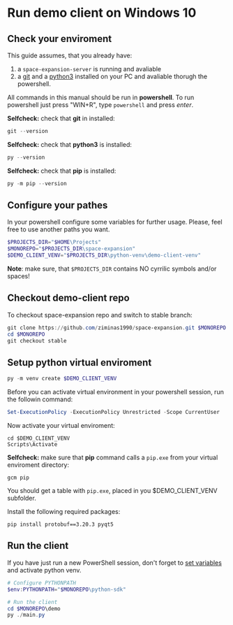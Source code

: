 # Run demo client on Windows 10

## Check your enviroment
This guide assumes, that you already have:
1. a `space-expansion-server` is running and avaliable
2. a [git](https://git-scm.com/) and a [python3](https://www.python.org/downloads/) installed on your PC and avaliable thorugh the powershell.

All commands in this manual should be run in **powershell**. To run powershell just press "WIN+R", type `powershell` and press *enter*.

**Selfcheck:** check that **git** in installed:
```powershell
git --version
```
**Selfcheck:** check that **python3** is installed:
```powershell
py --version
```
**Selfcheck:** check that **pip** is installed:
```powershell
py -m pip --version
```

## Configure your pathes
In your powershell configure some variables for further usage. Please, feel free to use another paths you want.
```powershell
$PROJECTS_DIR="$HOME\Projects"
$MONOREPO="$PROJECTS_DIR\space-expansion"
$DEMO_CLIENT_VENV="$PROJECTS_DIR\python-venv\demo-client-venv"
```
**Note**: make sure, that `$PROJECTS_DIR` contains NO cyrrilic symbols and/or spaces!

## Checkout demo-client repo
To checkout space-expansion repo and switch to stable branch:
```powershell
git clone https://github.com/ziminas1990/space-expansion.git $MONOREPO
cd $MONOREPO
git checkout stable
```

## Setup python virtual enviroment
```powershell
py -m venv create $DEMO_CLIENT_VENV
```
Before you can activate virtual environment in your powershell session, run the followin command:
```powershell
Set-ExecutionPolicy -ExecutionPolicy Unrestricted -Scope CurrentUser
```
Now activate your virtual enviroment:
```
cd $DEMO_CLIENT_VENV
Scripts\Activate
```
**Selfcheck:** make sure that **pip** command calls a `pip.exe` from your virtual enviroment directory:
```
gcm pip
```
You should get a table with `pip.exe`, placed in you $DEMO_CLIENT_VENV subfolder.

Install the following required packages:
```
pip install protobuf==3.20.3 pyqt5
```

## Run the client
If you have just run a new PowerShell session, don't forget to [set variables](#configure-your-pathes) and activate python venv.
```powershell
# Configure PYTHONPATH
$env:PYTHONPATH="$MONOREPO\python-sdk"

# Run the client
cd $MONOREPO\demo
py ./main.py
```

